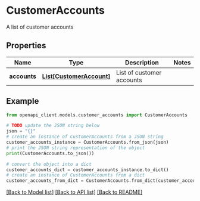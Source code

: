 # CustomerAccounts

A list of customer accounts

## Properties

Name | Type | Description | Notes
------------ | ------------- | ------------- | -------------
**accounts** | [**List[CustomerAccount]**](CustomerAccount.md) | List of customer accounts | 

## Example

```python
from openapi_client.models.customer_accounts import CustomerAccounts

# TODO update the JSON string below
json = "{}"
# create an instance of CustomerAccounts from a JSON string
customer_accounts_instance = CustomerAccounts.from_json(json)
# print the JSON string representation of the object
print(CustomerAccounts.to_json())

# convert the object into a dict
customer_accounts_dict = customer_accounts_instance.to_dict()
# create an instance of CustomerAccounts from a dict
customer_accounts_from_dict = CustomerAccounts.from_dict(customer_accounts_dict)
```
[[Back to Model list]](../README.md#documentation-for-models) [[Back to API list]](../README.md#documentation-for-api-endpoints) [[Back to README]](../README.md)


